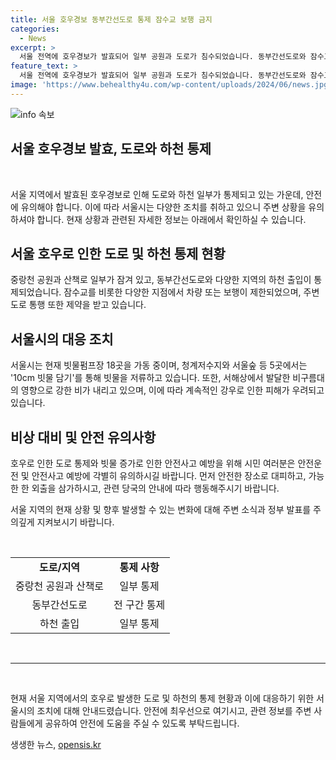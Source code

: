 ```yaml
---
title: 서울 호우경보 동부간선도로 통제 잠수교 보행 금지
categories:
  - News
excerpt: >
  서울 전역에 호우경보가 발효되어 일부 공원과 도로가 침수되었습니다. 동부간선도로와 잠수교의 일부 구간이 통제되었고, 29개 하천 출입이 제한됐습니다. 서울시는 빗물펌프장을 가동하고, 호우로 인한 피해를 방지하기 위해 노력하고 있습니다. 이번 비는 20일까지 이어지겠으며, 현재까지 큰 피해는 없는 상황입니다.
feature_text: >
  서울 전역에 호우경보가 발효되어 일부 공원과 도로가 침수되었습니다. 동부간선도로와 잠수교의 일부 구간이 통제되었고, 29개 하천 출입이 제한됐습니다. 서울시는 빗물펌프장을 가동하고, 호우로 인한 피해를 방지하기 위해 노력하고 있습니다. 이번 비는 20일까지 이어지겠으며, 현재까지 큰 피해는 없는 상황입니다.
image: 'https://www.behealthy4u.com/wp-content/uploads/2024/06/news.jpg'
---
```


<p><img src="https://www.behealthy4u.com/wp-content/uploads/2024/06/news.jpg" alt="info 속보" /></p>

<h2>서울 호우경보 발효, 도로와 하천 통제</h2>

<p data-ke-size="size16">&nbsp;</p>

<p>서울 지역에서 발효된 호우경보로 인해 도로와 하천 일부가 통제되고 있는 가운데, 안전에 유의해야 합니다. 이에 따라 서울시는 다양한 조치를 취하고 있으니 주변 상황을 유의하셔야 합니다. 현재 상황과 관련된 자세한 정보는 아래에서 확인하실 수 있습니다.</p>

<h2 data-ke-size="size26">서울 호우로 인한 도로 및 하천 통제 현황</h2>

<p>중랑천 공원과 산책로 일부가 잠겨 있고, 동부간선도로와 다양한 지역의 하천 출입이 통제되었습니다. 잠수교를 비롯한 다양한 지점에서 차량 또는 보행이 제한되었으며, 주변 도로 통행 또한 제약을 받고 있습니다.</p>

<h2 data-ke-size="size26">서울시의 대응 조치</h2>

<p>서울시는 현재 빗물펌프장 18곳을 가동 중이며, 청계저수지와 서울숲 등 5곳에서는 '10cm 빗물 담기'를 통해 빗물을 저류하고 있습니다. 또한, 서해상에서 발달한 비구름대의 영향으로 강한 비가 내리고 있으며, 이에 따라 계속적인 강우로 인한 피해가 우려되고 있습니다.</p>

<h2 data-ke-size="size26">비상 대비 및 안전 유의사항</h2>

<p>호우로 인한 도로 통제와 빗물 증가로 인한 안전사고 예방을 위해 시민 여러분은 안전운전 및 안전사고 예방에 각별히 유의하시길 바랍니다. 먼저 안전한 장소로 대피하고, 가능한 한 외출을 삼가하시고, 관련 당국의 안내에 따라 행동해주시기 바랍니다.</p>

<p>서울 지역의 현재 상황 및 향후 발생할 수 있는 변화에 대해 주변 소식과 정부 발표를 주의깊게 지켜보시기 바랍니다.</p>

<p data-ke-size="size16">&nbsp;</p>

<table>
  <tbody>
    <tr>
      <td style="text-align: center; height: 17px;"><b>도로/지역</b></td>
      <td style="text-align: center; height: 17px;"><b>통제 사항</b></td>
    </tr>
    <tr>
      <td style="text-align: center; height: 17px;">중랑천 공원과 산책로</td>
      <td style="text-align: center; height: 17px;">일부 통제</td>
    </tr>
    <tr>
      <td style="text-align: center; height: 17px;">동부간선도로</td>
      <td style="text-align: center; height: 17px;">전 구간 통제</td>
    </tr>
    <tr>
      <td style="text-align: center; height: 17px;">하천 출입</td>
      <td style="text-align: center; height: 17px;">일부 통제</td>
    </tr>
  </tbody>
</table>

<p data-ke-size="size16">&nbsp;</p>

<hr>

<p data-ke-size="size16">&nbsp;</p>

<p>현재 서울 지역에서의 호우로 발생한 도로 및 하천의 통제 현황과 이에 대응하기 위한 서울시의 조치에 대해 안내드렸습니다. 안전에 최우선으로 여기시고, 관련 정보를 주변 사람들에게 공유하여 안전에 도움을 주실 수 있도록 부탁드립니다.</p>
생생한 뉴스, <a href="https://opensis.kr" rel="dofollow">opensis.kr</a>


